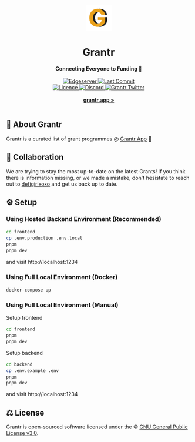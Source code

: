 <div align="center">
    <picture>
        <source media="(prefers-color-scheme: dark)" srcset="./frontend/public/logo.png">
        <img alt="Imagine using light mode" src="./frontend/public/logo_dark.png" height="70">
    </picture>
    <h1>Grantr</h1>
    <strong>Connecting Everyone to Funding 💸</strong>
</div>
<br>
<div align="center">
    <a href="https://edgeserver.io/?utm_source=github&utm_campaign=oss">
        <img src="https://img.shields.io/badge/edgeserver-deployed-cyan" alt="Edgeserver">
    </a>
    <a href="https://github.com/grantrapp/grantr/commits/master">
        <img src="https://badgen.net/github/last-commit/grantrapp/grantr" alt="Last Commit">
    </a>
    <br />
    <a href="https://github.com/grantrapp/grantr/blob/master/LICENSE">
        <img src="https://badgen.net/gitlab/license/lenster/lenster" alt="Licence">
    </a>
    <a href="https://discord.gg/QnRvyGNcYU">
        <img src="https://img.shields.io/discord/986714262359666698.svg?label=&logo=discord&logoColor=ffffff&color=7389D8&labelColor=6A7EC2" alt="Discord">
    </a>
    <a href="https://twitter.com/grantrapp">
        <img src="https://img.shields.io/twitter/follow/grantrapp?label=grantrapp&style=flat&logo=twitter&color=1DA1F2" alt="Grantr Twitter">
    </a>
</div>
<div align="center">
    <br>
    <a href="https://grantr.app"><b>grantr.app »</b></a>
    <br><br>
</div>

## 💸 About Grantr

Grantr is a curated list of grant programmes @ [Grantr App](http://grantr.app/) 💸

## 🤝 Collaboration

We are trying to stay the most up-to-date on the latest Grants! If you think there is information missing, or we made a mistake, don't hesistate to reach out to [defigirlxoxo](https://twitter.com/defigirlxoxo) and get us back up to date.

## ⚙️ Setup

### Using Hosted Backend Environment (Recommended)

```sh
cd frontend
cp .env.production .env.local
pnpm
pnpm dev
```

and visit http://localhost:1234

### Using Full Local Environment (Docker)

```sh
docker-compose up
```

### Using Full Local Environment (Manual)

Setup frontend
```sh
cd frontend
pnpm
pnpm dev
```

Setup backend
```sh
cd backend
cp .env.example .env
pnpm
pnpm dev
```

and visit http://localhost:1234

## ⚖️ License

Grantr is open-sourced software licensed under the © [GNU General Public License v3.0](LICENSE).